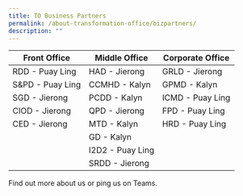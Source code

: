 ```yaml
---
title: TO Business Partners
permalink: /about-transformation-office/bizpartners/
description: ""
---
```

| Front Office | Middle Office | Corporate Office |
| -------- | -------- | -------- |
| RDD - Puay Ling   | HAD - Jierong     | GRLD - Jierong   |
| S&PD - Puay Ling | CCMHD - Kalyn | GPMD - Kalyn |
| SGD - Jierong     | PCDD - Kalyn    | ICMD - Puay Ling     |
| CIOD - Jierong     | QPD - Jierong     | FPD - Puay Ling    |
| CED - Jierong     | MTD - Kalyn     |   HRD - Puay Ling   |
|  | GD - Kalyn     |      |
|  |  I2D2 - Puay Ling   |     |
|  |  SRDD - Jierong   |     |

Find out more about us or ping us on Teams.